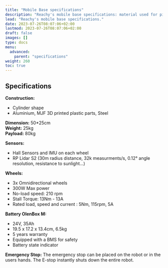 ```yaml
---
title: "Mobile Base specifications"
description: "Reachy's mobile base specifications: material used for pieces, power consumption, dimensions, weight, description of sensors, wheels and battery."
lead: "Reachy's mobile base specifications."
date: 2023-07-26T08:07:06+02:00
lastmod: 2023-07-26T08:07:06+02:00
draft: false
images: []
type: docs
menu:
  advanced:
    parent: "specifications"
weight: 260
toc: true
---
```


## Specifications

**Construction:** 
- Cylinder shape 
- Aluminium, MJF 3D printed plastic parts, Steel  

**Dimension:** 50*25cm  
**Weight:** 25kg  
**Payload:** 80kg  

**Sensors:** 
- Hall Sensors and IMU on each wheel
- RP Lidar S2 (30m radius distance, 32k measurments/s, 0.12° angle resolution, resistance to sunlight…)

**Wheels:** 
- 3x Omnidirectional wheels
- 300W Max power
- No-load speed: 210 rpm
- Stall Torque: 13Nm - 13A
- Rated load, speed and current : 5Nm, 115rpm, 5A

**Battery OlenBox M:**
- 24V, 35Ah
- 19.5 x 17.2 x 13.4cm, 6.5kg
- 5 years warranty
- Equipped with a BMS for safety
- Battery state indicator

**Emergency Stop:** The emergency stop can be placed on the robot or in the users hands.
The E-stop instantly shuts down the entire robot.


